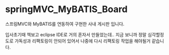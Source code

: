 # springMVC_MyBATIS_Board
스프링MVC와 MyBATIS를 연동하여 구현한 사내 게시판 입니다.

입사초기때 책보고 eclipse IDE로 거의 혼자서 만들었는데.. 지금 보니까 정말 심각할정도로 가독성과 리팩토링이 안되어 있어서 나중에 다시 리팩토링 작업을 해야될거 같습니다. 

